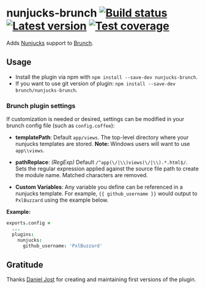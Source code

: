 # nunjucks-brunch [![Build status](https://img.shields.io/travis/brunch/nunjucks-brunch.svg)](https://travis-ci.org/brunch/nunjucks-brunch) [![Latest version](https://img.shields.io/npm/v/nunjucks-brunch.svg)](https://www.npmjs.com/package/nunjucks-brunch) [![Test coverage](https://img.shields.io/codeclimate/coverage/github/PxlBuzzard/nunjucks-brunch.svg)](https://codeclimate.com/github/PxlBuzzard/nunjucks-brunch)

Adds [Nunjucks](https://mozilla.github.io/nunjucks/) support to [Brunch](http://brunch.io).

## Usage

* Install the plugin via npm with `npm install --save-dev nunjucks-brunch`.
* If you want to use git version of plugin: `npm install --save-dev brunch/nunjucks-brunch`.

### Brunch plugin settings

If customization is needed or desired, settings can be modified in your brunch
config file (such as `config.coffee`):

* __templatePath__: Default `app/views`. The top-level directory where your nunjucks templates are stored.  __Note:__ Windows users will want to use `app\\views`.

* __pathReplace__: _(RegExp)_ Default `/^app(\/|\\)views(\/|\\).*.html$/`. Sets the regular expression applied against the source file path to create the module name. Matched characters are removed.

* __Custom Variables__: Any variable you define can be referenced in a nunjucks template. For example, `{{ github_username }}` would output to `PxlBuzzard` using the example below.

**Example:**
```coffeescript
exports.config =
  ...
  plugins:
    nunjucks:
      github_username: 'PxlBuzzard'
```

## Gratitude

Thanks [Daniel Jost](https://github.com/PxlBuzzard) for creating and maintaining first versions of the plugin.

